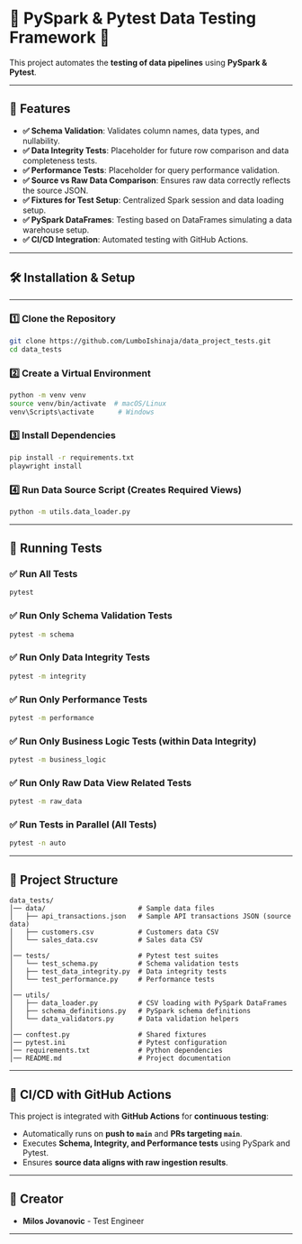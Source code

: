 # 🧪 PySpark & Pytest Data Testing Framework 🧪

This project automates the **testing of data pipelines** using **PySpark & Pytest**.

---

## 📌 Features
- **✅ Schema Validation**: Validates column names, data types, and nullability.
- **✅ Data Integrity Tests**: Placeholder for future row comparison and data completeness tests.
- **✅ Performance Tests**: Placeholder for query performance validation.
- **✅ Source vs Raw Data Comparison**: Ensures raw data correctly reflects the source JSON.
- **✅ Fixtures for Test Setup**: Centralized Spark session and data loading setup.
- **✅ PySpark DataFrames**: Testing based on DataFrames simulating a data warehouse setup.
- **✅ CI/CD Integration**: Automated testing with GitHub Actions.

---

## 🛠️ Installation & Setup

---

### 1️⃣ **Clone the Repository**
```sh
git clone https://github.com/LumboIshinaja/data_project_tests.git
cd data_tests
```

### 2️⃣ **Create a Virtual Environment**
```sh
python -m venv venv
source venv/bin/activate  # macOS/Linux
venv\Scripts\activate      # Windows
```

### 3️⃣ **Install Dependencies**
```sh
pip install -r requirements.txt
playwright install
```

### 4️⃣ **Run Data Source Script (Creates Required Views)**
```sh
python -m utils.data_loader.py
```

---

## 🏃 Running Tests

### **✅ Run All Tests**
```sh
pytest
```

### **✅ Run Only Schema Validation Tests**
```sh
pytest -m schema
```

### **✅ Run Only Data Integrity Tests**
```sh
pytest -m integrity
```

### **✅ Run Only Performance Tests**
```sh
pytest -m performance
```

### **✅ Run Only Business Logic Tests (within Data Integrity)**
```sh
pytest -m business_logic
```

### **✅ Run Only Raw Data View Related Tests**
```sh
pytest -m raw_data
```

### **✅ Run Tests in Parallel (All Tests)**
```sh
pytest -n auto
```

---


## 📂 Project Structure

```
data_tests/
│── data/                       # Sample data files
│   ├── api_transactions.json   # Sample API transactions JSON (source data)
│   ├── customers.csv           # Customers data CSV
│   └── sales_data.csv          # Sales data CSV
│
│── tests/                      # Pytest test suites
│   └── test_schema.py          # Schema validation tests
│   ├── test_data_integrity.py  # Data integrity tests
│   └── test_performance.py     # Performance tests
│
│── utils/
│   ├── data_loader.py          # CSV loading with PySpark DataFrames
│   ├── schema_definitions.py   # PySpark schema definitions
│   └── data_validators.py      # Data validation helpers
│
│── conftest.py                 # Shared fixtures 
│── pytest.ini                  # Pytest configuration 
│── requirements.txt            # Python dependencies
│── README.md                   # Project documentation
```

---

## 👤 CI/CD with GitHub Actions
This project is integrated with **GitHub Actions** for **continuous testing**:
- Automatically runs on **push to `main`** and **PRs targeting `main`**.
- Executes **Schema, Integrity, and Performance tests** using PySpark and Pytest.
- Ensures **source data aligns with raw ingestion results**.

---

## 📢 Creator
- **Milos Jovanovic** - Test Engineer

---
